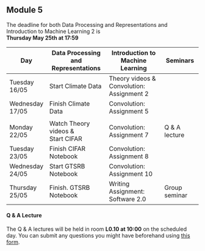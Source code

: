 
## Module 5

The deadline for both Data Processing and Representations and Introduction to Machine Learning 2 is<br>**Thursday May 25th at 17:59**

| Day                | Data Processing<br>and Representations | Introduction to<br>Machine Learning | Seminars          |
| ------------------ | ---------------------------- | ----------------------------------- | --------------------------- |
| Tuesday<br>16/05   | Start Climate Data           | Theory videos &<br>Convolution: Assignment 2 |                    |
| Wednesday<br>17/05 | Finish Climate Data          | Convolution: Assignment 5           |                             |
|                    |                              |                                     |                             |
| Monday<br>22/05    | Watch Theory videos &<br>Start CIFAR | Convolution: Assignment 7   | Q & A lecture               |
| Tuesday<br>23/05   | Finish CIFAR Notebook        | Convolution: Assignment 8           |                             |
| Wednesday<br>24/05 | Start GTSRB Notebook         | Convolution: Assignment 10          |                             |
| Thursday<br>25/05  | Finish. GTSRB Notebook       | Writing Assignment: Software 2.0    | Group seminar               |



#### Q & A Lecture

The Q & A lectures will be held in room **L0.10 at 10:00** on the scheduled day. You can submit any questions you might have beforehand using [this form](https://forms.office.com/Pages/ResponsePage.aspx?id=zcrxoIxhA0S5RXb7PWh05ZTDc7biyulCvpu4U-tarWtURTdPSDJaOUVHR002NzFFSktXNDNTTk5ENi4u).

